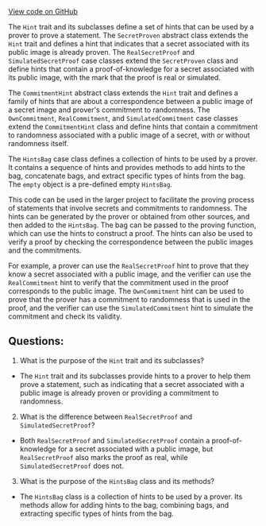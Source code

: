 [View code on GitHub](sigmastate-interpreterhttps://github.com/ScorexFoundation/sigmastate-interpreter/interpreter/shared/src/main/scala/sigmastate/interpreter/Hint.scala)

The `Hint` trait and its subclasses define a set of hints that can be used by a prover to prove a statement. The `SecretProven` abstract class extends the `Hint` trait and defines a hint that indicates that a secret associated with its public image is already proven. The `RealSecretProof` and `SimulatedSecretProof` case classes extend the `SecretProven` class and define hints that contain a proof-of-knowledge for a secret associated with its public image, with the mark that the proof is real or simulated. 

The `CommitmentHint` abstract class extends the `Hint` trait and defines a family of hints that are about a correspondence between a public image of a secret image and prover's commitment to randomness. The `OwnCommitment`, `RealCommitment`, and `SimulatedCommitment` case classes extend the `CommitmentHint` class and define hints that contain a commitment to randomness associated with a public image of a secret, with or without randomness itself.

The `HintsBag` case class defines a collection of hints to be used by a prover. It contains a sequence of hints and provides methods to add hints to the bag, concatenate bags, and extract specific types of hints from the bag. The `empty` object is a pre-defined empty `HintsBag`.

This code can be used in the larger project to facilitate the proving process of statements that involve secrets and commitments to randomness. The hints can be generated by the prover or obtained from other sources, and then added to the `HintsBag`. The bag can be passed to the proving function, which can use the hints to construct a proof. The hints can also be used to verify a proof by checking the correspondence between the public images and the commitments. 

For example, a prover can use the `RealSecretProof` hint to prove that they know a secret associated with a public image, and the verifier can use the `RealCommitment` hint to verify that the commitment used in the proof corresponds to the public image. The `OwnCommitment` hint can be used to prove that the prover has a commitment to randomness that is used in the proof, and the verifier can use the `SimulatedCommitment` hint to simulate the commitment and check its validity.
## Questions: 
 1. What is the purpose of the `Hint` trait and its subclasses?
- The `Hint` trait and its subclasses provide hints to a prover to help them prove a statement, such as indicating that a secret associated with a public image is already proven or providing a commitment to randomness.

2. What is the difference between `RealSecretProof` and `SimulatedSecretProof`?
- Both `RealSecretProof` and `SimulatedSecretProof` contain a proof-of-knowledge for a secret associated with a public image, but `RealSecretProof` also marks the proof as real, while `SimulatedSecretProof` does not.

3. What is the purpose of the `HintsBag` class and its methods?
- The `HintsBag` class is a collection of hints to be used by a prover. Its methods allow for adding hints to the bag, combining bags, and extracting specific types of hints from the bag.